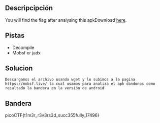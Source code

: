 ## Descripcipción

You will find the flag after analysing this apkDownload [here](https://artifacts.picoctf.net/c/449/timer.apk).

## Pistas

-   Decompile
-   Mobsf or jadx

## Solucion

```
Descargamos el archivo usando wget y lo subimos a la pagina https://mobsf.live/ la cual usamos para analiza el apk dandonos como resultado la bandera en la versión de android
```

## Bandera

picoCTF{t1m3r_r3v3rs3d_succ355fully_17496}